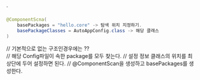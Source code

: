 `
```java
@ComponentScna(
	basePackages = "hello.core" -> 탐색 위치 지정하기.
	basePackageClasses = AutoAppConfig.class -> 해당 클래스 
)
```


// 기본적으로 없는 구조인경우에는 ??  
// 해당 Config파일이 속한 package를 모두 찾는다. 
// 설정 정보 클래스의 위치를 최상단에 두어 설정하면 된다.
// @ComponentScan을 생성하고 basePackages를 생성한다.

